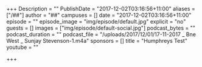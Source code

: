 +++
Description = ""
PublishDate = "2017-12-02T03:16:56+11:00"
aliases = ["/##"]
author = "##"
campuses = []
date = "2017-12-02T03:16:56+11:00"
episode = ""
episode_image = "img/episode/default.jpg"
explicit = "no"
guests = []
images = ["img/episode/default-social.jpg"]
podcast_bytes = ""
podcast_duration = ""
podcast_file = "/uploads/2017/12/01/17-11-2017 _ Bne West _ Sunjay Stevenson-1.m4a"
sponsors = []
title = "Humphreys Test"
youtube = ""

+++
